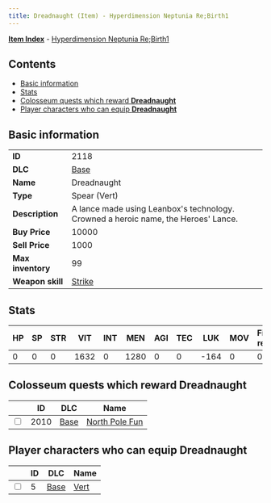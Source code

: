 ```yaml
---
title: Dreadnaught (Item) - Hyperdimension Neptunia Re;Birth1
---
```


[**Item Index**](/neptunia/rb1/item/index.html) - [Hyperdimension Neptunia Re;Birth1](/neptunia/rb1)

## Contents

- [Basic information](#basic-information)
- [Stats](#stats)
- [Colosseum quests which reward **Dreadnaught**](#colosseum-quests-which-reward-dreadnaught)
- [Player characters who can equip **Dreadnaught**](#player-characters-who-can-equip-dreadnaught)
## Basic information

|   |   |
| -- | -- |
| **ID** | 2118 |
| **DLC** | [Base](/neptunia/rb1/dlc/1-base.html) |
| **Name** | Dreadnaught |
| **Type** | Spear (Vert) |
| **Description** | A lance made using Leanbox's technology. Crowned a heroic name, the Heroes' Lance. |
| **Buy Price** | 10000 |
| **Sell Price** | 1000 |
| **Max inventory** | 99 |
| **Weapon skill** | [Strike](/neptunia/rb1/skill/1-803-strike.html) |


## Stats

| HP | SP | STR | VIT | INT | MEN | AGI | TEC | LUK | MOV | Fire res. | Ice res. | Wind res. | Lightning res. |
| -- | -- | --- | --- | --- | --- | --- | --- | --- | --- | --------- | -------- | --------- | -------------- |
| 0 | 0 | 0 | 1632 | 0 | 1280 | 0 | 0 | -164 | 0 | 0 | 0 | 0 | 0 |


## Colosseum quests which reward **Dreadnaught**

|    | ID | DLC | Name |
| -- | -- | --- | ---- |
| <input type="checkbox" id="rb1-colosseum-1-2010" class="trackbox" /> | 2010 | [Base](/neptunia/rb1/dlc/1-base.html) | [North Pole Fun](/neptunia/rb1/colosseum/1-2010-north-pole-fun.html) |


## Player characters who can equip **Dreadnaught**

|    | ID | DLC | Name |
| -- | -- | --- | ---- |
| <input type="checkbox" id="rb1-player-1-5" class="trackbox" /> | 5 | [Base](/neptunia/rb1/dlc/1-base.html) | [Vert](/neptunia/rb1/player/1-5-vert.html) |

